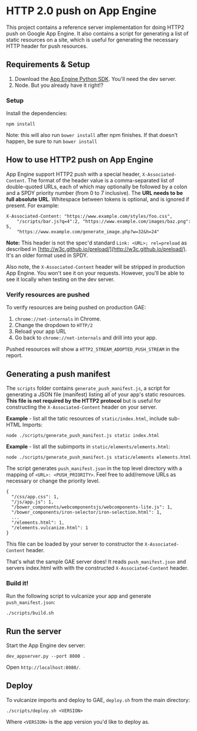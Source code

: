 # HTTP 2.0 push on App Engine

This project contains a reference server implementation for doing HTTP2
push on Google App Engine. It also contains a script for generating a list of 
static resources on a site, which is useful for generating the necessary HTTP header
for push resources.

## Requirements & Setup

1. Download the [App Engine Python SDK](https://cloud.google.com/appengine/downloads?hl=en). You'll need the dev server.
2. Node. But you already have it right!?

### Setup

Install the dependencies:

    npm install

Note: this will also run `bower install` after npm finishes. If that doesn't happen,
be sure to run `bower install`

## How to use HTTP2 push on App Engine

App Engine support HTTP2 push with a special header, `X-Associated-Content`.
The format of the header value is a comma-separated list of double-quoted URLs,
each of which may optionally be followed by a colon and a SPDY priority number
(from 0 to 7 inclusive). The **URL needs to be full absolute URL**. Whitespace
between tokens is optional, and is ignored if present. For example:

    X-Associated-Content: "https://www.example.com/styles/foo.css",
        "/scripts/bar.js?q=4":2, "https://www.example.com/images/baz.png": 5,
        "https://www.example.com/generate_image.php?w=32&h=24"

**Note:** This header is not the spec'd standard `Link: <URL>; rel=preload` as
described in [http://w3c.github.io/preload/](http://w3c.github.io/preload/).
It's an older format used in SPDY.

Also note, the `X-Associated-Content` header will be stripped in production
App Engine. You won't see it on your requests. However, you'll be able to see it
locally when testing on the dev server.

### Verify resources are pushed

To verify resources are being pushed on production GAE: 

1. `chrome://net-internals` in Chrome.
2. Change the dropdown to `HTTP/2`
3. Reload your app URL
4. Go back to `chrome://net-internals` and drill into your app.

Pushed resources will show a `HTTP2_STREAM_ADOPTED_PUSH_STREAM` in the report.

## Generating a push manifest

The `scripts` folder contains `generate_push_manifest.js`, a script for generating
a JSON file (manifest) listing all of your app's static resources. **This file is not required
by the HTTP2 protocol** but is useful for constructing the `X-Associated-Content` header
on your server.

**Example** - list all the tatic resources of `static/index.html`, include sub-HTML Imports:

    node ./scripts/generate_push_manifest.js static index.html

**Example** - list all the subimports in `static/elements/elements.html`:

    node ./scripts/generate_push_manifest.js static/elements elements.html

The script generates `push_manifest.json` in the top level directory with a
mapping of `<URL>: <PUSH_PRIORITY>`. Feel free to add/remove URLs as necessary
or change the priority level.

    {
      "/css/app.css": 1,
      "/js/app.js": 1,
      "/bower_components/webcomponentsjs/webcomponents-lite.js": 1,
      "/bower_components/iron-selector/iron-selection.html": 1,
      ...
      "/elements.html": 1,
      "/elements.vulcanize.html": 1
    }

This file can be loaded by your server to constructor the `X-Associated-Content` header.

That's what the sample GAE server does! It reads `push_manifest.json` and servers
index.html with with the constructed `X-Associated-Content` header.

### Build it!

Run the following script to vulcanize your app and generate `push_manifest.json`:

    ./scripts/build.sh

## Run the server

Start the App Engine dev server:

    dev_appserver.py --port 8080 .

Open `http://localhost:8080/`. 

## Deploy

To vulcanize imports and deploy to GAE, `deploy.sh` from the main directory:

    ./scripts/deploy.sh <VERSION>

Where `<VERSION>` is the app version you'd like to deploy as.
